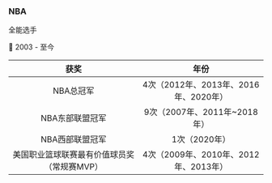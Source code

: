 ### NBA

全能选手

:date: 2003 - 至今

|获奖|年份|
|:-:|:-:|
|NBA总冠军|4次（2012年、2013年、2016年、2020年）|
|NBA东部联盟冠军|9次（2007年、2011年~2018年）|
|NBA西部联盟冠军|1次（2020年）|
|美国职业篮球联赛最有价值球员奖（常规赛MVP）|4次（2009年、2010年、2012年、2013年）|
